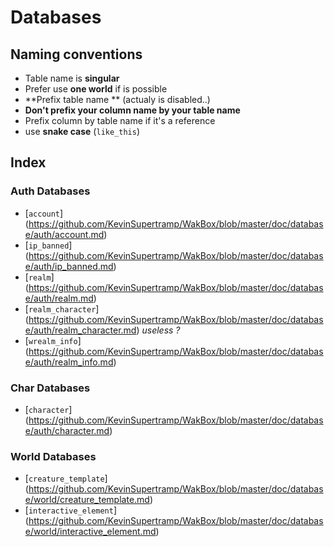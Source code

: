 <h1>Databases</h1>

## Naming conventions

+ Table name is **singular**
+ Prefer use **one world** if is possible
+ **Prefix table name ** (actualy is disabled..)
+ **Don't prefix your column name by your table name**
+  Prefix column by table name if it's a reference
+ use **snake case** (`like_this`)


## Index

### Auth Databases

+ [`account`]  (https://github.com/KevinSupertramp/WakBox/blob/master/doc/database/auth/account.md)
+ [`ip_banned`]  (https://github.com/KevinSupertramp/WakBox/blob/master/doc/database/auth/ip_banned.md)
+ [`realm`]  (https://github.com/KevinSupertramp/WakBox/blob/master/doc/database/auth/realm.md)
+ [`realm_character`] (https://github.com/KevinSupertramp/WakBox/blob/master/doc/database/auth/realm_character.md) *useless ?*
+ [`wrealm_info`] (https://github.com/KevinSupertramp/WakBox/blob/master/doc/database/auth/realm_info.md)


### Char Databases

+ [`character`]  (https://github.com/KevinSupertramp/WakBox/blob/master/doc/database/auth/character.md)


### World Databases

+  [`creature_template`]  (https://github.com/KevinSupertramp/WakBox/blob/master/doc/database/world/creature_template.md)
+  [`interactive_element`] (https://github.com/KevinSupertramp/WakBox/blob/master/doc/database/world/interactive_element.md)
